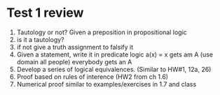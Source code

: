 # Test 1 review

1. Tautology or not? Given a preposition in propositional logic
  1. is it a tautology?
  2. if not give a truth assignment to falsify it
2. Given a statement, write it in predicate logic a(x) = x gets am A (use domain all people) everybody gets an A
3. Develop a series of logical equivalences. (Similar to HW#1, 12a, 26)
4. Proof based on rules of interence (HW2 from ch 1.6)
5. Numerical proof similar to examples/exercises in 1.7 and class
